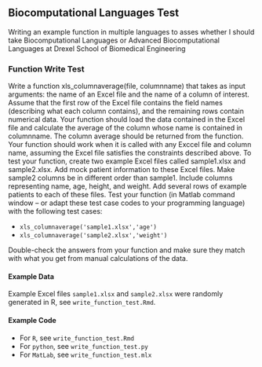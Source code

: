 ## Biocomputational Languages Test

Writing an example function in multiple languages to asses whether I should take Biocomputational Languages or Advanced Biocomputational Languages at Drexel School of Biomedical Engineering 

### Function Write Test

Write a function xls_columnaverage(file, columnname) that takes as input arguments: the name of
an Excel file and the name of a column of interest. Assume that the first row of the Excel file
contains the field names (describing what each column contains), and the remaining rows contain
numerical data. Your function should load the data contained in the Excel file and calculate the
average of the column whose name is contained in columnname. The column average should be returned
from the function. Your function should work when it is called with any Exccel file and column name,
assuming the Excel file satisfies the constraints described above.
To test your function, create two example Excel files called sample1.xlsx and sample2.xlsx. Add mock
patient information to these Excel files. Make sample2 columns be in different order than sample1.
Include columns representing name, age, height, and weight. Add several rows of example patients to
each of these files.
Test your function (in Matlab command window – or adapt these test case codes to your programming
language) with the following test cases:

- `xls_columnaverage('sample1.xlsx','age')`
- `xls_columnaverage('sample2.xlsx','weight')`

Double-check the answers from your function and make sure they match with what you get from manual
calculations of the data.

#### Example Data

Example Excel files `sample1.xlsx` and `sample2.xlsx` were randomly generated in R, see `write_function_test.Rmd`.

#### Example Code

- For `R`, see `write_function_test.Rmd`
- For `python`, see `write_function_test.py`
- For `MatLab`, see `write_function_test.mlx`
